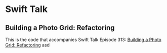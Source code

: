 # Swift Talk
## Building a Photo Grid: Refactoring

This is the code that accompanies Swift Talk Episode 313: [Building a Photo Grid: Refactoring](https://talk.objc.io/episodes/S01E314-building-a-photo-grid-refactoring)
asd